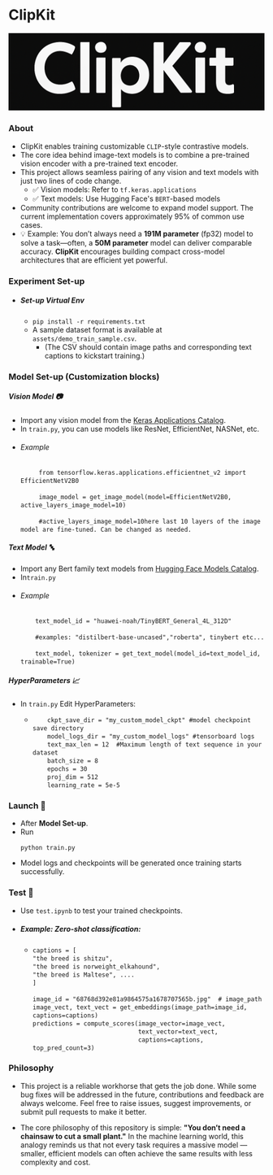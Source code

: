 # ClipKit
<p align="center">
  <img src="https://github.com/anish9/ClipKit/blob/main/assets/clipkit_log.png" alt="ClipKit Logo" width="600"/>
</p>

### About
- ClipKit enables training customizable ```CLIP```-style contrastive models.
- The core idea behind image-text models is to combine a pre-trained vision encoder with a pre-trained text encoder.
- This project allows seamless pairing of any vision and text models with just two lines of code change.
  - ✅ Vision models: Refer to ```tf.keras.applications```
  - ✅ Text models: Use Hugging Face's ```BERT```-based models
- Community contributions are welcome to expand model support. The current implementation covers approximately 95% of common use cases.
- 💡 Example: You don’t always need a **191M parameter** (fp32) model to solve a task—often, a **50M parameter** model can deliver comparable accuracy.
   **ClipKit** encourages building compact cross-model architectures that are efficient yet powerful.

### Experiment Set-up
- ##### Set-up Virtual Env
  - ```pip install -r requirements.txt```
  - A sample dataset format is available at ```assets/demo_train_sample.csv```.
    - (The CSV should contain image paths and corresponding text captions to kickstart training.)

### Model Set-up (Customization blocks)
##### Vision Model 📷
- Import any vision model from the <a href="https://keras.io/api/applications/">Keras Applications Catalog</a>.
- In ```train.py```, you can use models like ResNet, EfficientNet, NASNet, etc.
- ###### Example 
    ```
         from tensorflow.keras.applications.efficientnet_v2 import EfficientNetV2B0
      
         image_model = get_image_model(model=EfficientNetV2B0, active_layers_image_model=10)
      
         #active_layers_image_model=10here last 10 layers of the image model are fine-tuned. Can be changed as needed.
     ```
      
##### Text Model 🔤
- Import any Bert family text models from <a href="https://huggingface.co/models?search=bert">Hugging Face Models Catalog</a>.
- In```train.py```
- ###### Example 
  ```
      text_model_id = "huawei-noah/TinyBERT_General_4L_312D"

      #examples: "distilbert-base-uncased","roberta", tinybert etc...

      text_model, tokenizer = get_text_model(model_id=text_model_id, trainable=True) 

  ```

##### HyperParameters 📈
- In ```train.py``` Edit HyperParameters:
  
  - ```
        ckpt_save_dir = "my_custom_model_ckpt" #model checkpoint save directory
        model_logs_dir = "my_custom_model_logs" #tensorboard logs
        text_max_len = 12  #Maximum length of text sequence in your dataset
        batch_size = 8  
        epochs = 30
        proj_dim = 512 
        learning_rate = 5e-5
    ```  
### Launch 🚀
- After **Model Set-up**.
- Run
  ```
  python train.py
  ```
- Model logs and checkpoints will be generated once training starts successfully.

### Test 🧮
- Use ```test.ipynb``` to test your trained checkpoints.
- ##### **Example:  Zero-shot classification**: 
  - ```
    captions = [
    "the breed is shitzu",
    "the breed is norweight_elkahound",
    "the breed is Maltese", ....
    ]

    image_id = "68768d392e81a9864575a1678707565b.jpg"  # image_path
    image_vect, text_vect = get_embeddings(image_path=image_id, captions=captions)
    predictions = compute_scores(image_vector=image_vect,
                                 text_vector=text_vect,
                                 captions=captions, top_pred_count=3)
    ```   

### Philosophy
  - This project is a reliable workhorse that gets the job done. While some bug fixes will be addressed in the future, contributions and feedback are always welcome. Feel free to raise issues, suggest improvements,
    or submit pull requests to make it better.

  - The core philosophy of this repository is simple:
    **"You don’t need a chainsaw to cut a small plant."**
    In the machine learning world, this analogy reminds us that not every task requires a massive model — smaller, efficient models can often achieve the same results with less complexity and cost.
